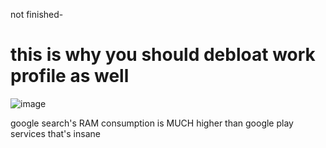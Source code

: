 not finished-


# this is why you should debloat work profile as well
![image](https://github.com/Antonomasia3/stuff/assets/89201774/03af8bb9-b9a3-4a0a-b483-6c3403de6ba0)

google search's RAM consumption is MUCH higher than google play services that's insane
